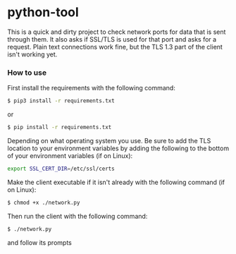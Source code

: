 # python-tool


This is a quick and dirty project to check network 
ports for data that is sent through them. It also asks 
if SSL/TLS is used for that port and asks for a request. 
Plain text connections work fine, but the TLS 1.3 part of the client isn't working yet.

### How to use

First install the requirements with the following 
command:

```bash
$ pip3 install -r requirements.txt
```

or

```bash
$ pip install -r requirements.txt
```

Depending on what operating system you use.
Be sure to add the TLS location to your environment
variables by adding the following to the bottom of 
your environment variables (if on Linux): 

```bash
export SSL_CERT_DIR=/etc/ssl/certs
```
Make the client executable if it isn't already with 
the following command (if on Linux):

```bash
$ chmod +x ./network.py
```

Then run the client with the following command:

```bash
$ ./network.py
```

and follow its prompts
